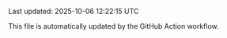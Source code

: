Last updated: 2025-10-06 12:22:15 UTC

This file is automatically updated by the GitHub Action workflow.
